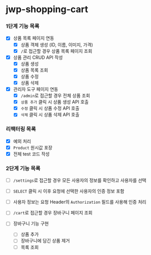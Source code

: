 # jwp-shopping-cart

### 1단계 기능 목록

- [x] 상품 목록 페이지 연동
    - [x] 상품 객체 생성 (ID, 이름, 이미지, 가격)
    - [x] `/`로 접근할 경우 상품 목록 페이지 조회

- [x] 상품 관리 CRUD API 작성
    - [x] 상품 생성
    - [x] 상품 목록 조회
    - [x] 상품 수정
    - [x] 상품 삭제

- [x] 관리자 도구 페이지 연동
    - [x] `/admin`로 접근할 경우 전체 상품 조회
    - [x] `상품 추가` 클릭 시 상품 생성 API 호출
    - [x] `수정` 클릭 시 상품 수정 API 호출
    - [x] `삭제` 클릭 시 상품 삭제 API 호출

### 리팩터링 목록

- [x] 예외 처리
- [x] `Product` 원시값 포장
- [x] 전체 test 코드 작성

### 2단계 기능 목록

- [ ] `/settings`로 접근할 경우 모든 사용자의 정보를 확인하고 사용자를 선택
- [ ] `SELECT` 클릭 시 이후 요청에 선택한 사용자의 인증 정보 포함
- [ ] 사용자 정보는 요청 Header의 `Authorization` 필드를 사용해 인증 처리

- [ ] `/cart`로 접근할 경우 장바구니 페이지 조회

- [ ] 장바구니 기능 구현
    - [ ] 상품 추가
    - [ ] 장바구니에 담긴 상품 제거
    - [ ] 목록 조회
